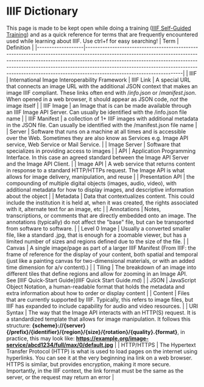 # IIIF Dictionary

This page is made to be kept open while doing a training ([IIIF Self-Guided Training](https://training.iiif.io/iiif-online-workshop/)) and as a quick reference for terms that are frequently encountered used while learning about IIIF. Use ctrl+f for easy searching! 
| Term              | Definition                                                                                                                                                                                                                                                                                                                 |
|-------------------|----------------------------------------------------------------------------------------------------------------------------------------------------------------------------------------------------------------------------------------------------------------------------------------------------------------------------------------------------------------|
| IIIF              | International Image Interoperability Framework 
| IIIF Link         | A special URL that connects an image URL with the additional JSON context that makes an image IIIF compliant. These links often end with /*info.json* or /*manifest.json*. When opened in a web browser, it should appear as JSON code, _not_ the image itself                                                                                                 |
| IIIF Image        | an Image that is can be made available through an IIIF Image API Server. Can usually be identified with the /info.json file name                                                                                                                                                                                                                               |
| IIIF Manifest     | a collection of 1+ IIIF images with additional metadata in the JSON file. Can usually be identified with the /manifest.json file name                                                                                                                                                                                                                          |
| Server            | Software that runs on a machine at all times and is accessible over the Web. Sometimes they are also know as Services e.g. Image API service, Web Service or Mail Service.                                                                                                                                                                                     |
| Image Server      | Software that specializes in providing access to images                                                                                                                                                                                                                                                                                                        |
| API               | Application Programming Interface. In this case an agreed standard between the Image API Server and the Image API Client.                                                                                                                                                                                                                                      |
| Image API         | A web service that returns content in response to a standard HTTP/HTTPs request. The Image API is what allows for image delivery, manipulation, and reuse                                                                                                                                                                                                      |
| Presentation API  | the compounding of multiple digital objects (images, audio, video), with additional metadata for how to display images, and descriptive information about the object                                                                                                                                                                                           |
| Metadata          | Data that contextualizes content. This could include the institution it is held at, when it was created, the rights associated with it, alternate text for an image, etc                                                                                                                                                                                       |
| Annotations       | Notes, transcriptions, or comments that are directly embedded onto an image. The annotations (typically) do not affect the "base" file, but can be transported from software to software.                                                                                                                                                                      |
| Level 0 Image     | Usually a converted smaller file, like a standard .jpg, that is enough for a zoomable viewer, but has a limited number of sizes and regions defined due to the size of the file.                                                                                                                                                                               |
| Canvas            | A single image/page as part of a larger IIIF Manifest (From IIIF: the frame of reference for the display of your content, both spatial and temporal (just like a painting canvas for two-dimensional materials, or with an added time dimension for a/v content).)                                                                                             |
| Tiling            | The breakdown of an image into different tiles that define regions and allow for zooming in an Image API. See [IIIF Quick-Start Guide](IIIF Quick Start Guide.md)                                                                                                                                                                                              |
| JSON              | JavaScript Object Notation, a human-readable format that holds the metadata and extra information about how to order or display content                                                                                                                                                                                                                        |
| Content           | Files that are currently supported by IIIF. Typically, this refers to image files, but IIIF has expanded to include capability for audio and video resources.                                                                                                                                                                                                  |
| URI Syntax        | The way that the Image API interacts with an HTTP(S) request. It is a standardized template that allows for image manipulation. It follows this structure: **{scheme}://{server}{/prefix}/{identifier}/{region}/{size}/{rotation}/{quality}.{format}**, in practice, this may look like:  **https://example.org/image-service/abcd1234/full/max/0/default.jpg**        |
| HTTP/HTTPS        | The Hypertext Transfer Protocol (HTTP) is what is used to load pages on the internet using hyperlinks. You can see it at the very beginning ina link on a web browser. HTTPS is similar, but provides encryption, making it more secure. Importantly, in the IIIF context, the link format must be the same as the server, or the request may return an error  |